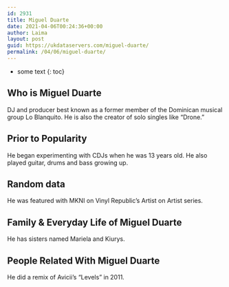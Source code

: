 ```yaml
---
id: 2931
title: Miguel Duarte
date: 2021-04-06T00:24:36+00:00
author: Laima
layout: post
guid: https://ukdataservers.com/miguel-duarte/
permalink: /04/06/miguel-duarte/
---
```


* some text
{: toc}


## Who is Miguel Duarte
                  
                  
                  
DJ and producer best known as a former member of the Dominican musical group Lo Blanquito. He is also the creator of solo singles like &#8220;Drone.&#8221;  
                  
              
            
              
            
                
                
                
## Prior to Popularity
                  
                  
                  
He began experimenting with CDJs when he was 13 years old. He also played guitar, drums and bass growing up. 
                  
              
            
              
            
                
                
                
## Random data
                  
                  
                  
He was featured with MKNI on Vinyl Republic&#8217;s Artist on Artist series. 
                  
              
            
              
            
                
                
                
## Family & Everyday Life of Miguel Duarte
                  
                  
                  
He has sisters named Mariela and Kiurys. 
                  
              
            
              
            
                
                
                
## People Related With Miguel Duarte
                  
                  
                  
He did a remix of Avicii&#8217;s &#8220;Levels&#8221; in 2011.
                  
              
            
              
            
                
              
            
              
              
            
            
              
            
          
          
          